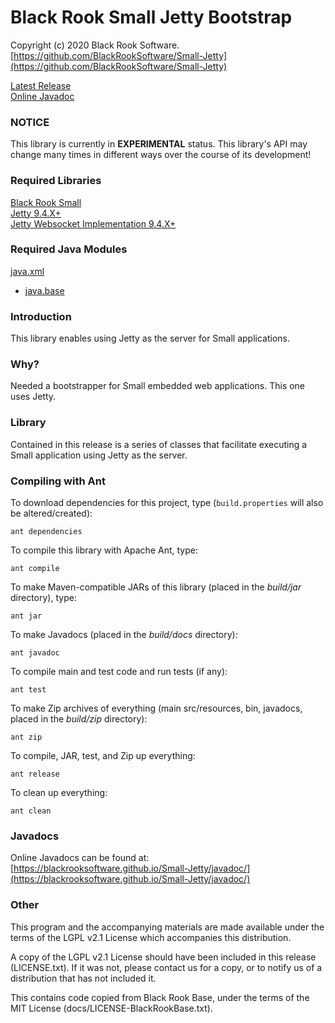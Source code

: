 # Black Rook Small Jetty Bootstrap

Copyright (c) 2020 Black Rook Software.  
[https://github.com/BlackRookSoftware/Small-Jetty](https://github.com/BlackRookSoftware/Small-Jetty)

[Latest Release](https://github.com/BlackRookSoftware/Small-Jetty/releases/latest)    
[Online Javadoc](https://blackrooksoftware.github.io/Small-Jetty/javadoc/)


### NOTICE

This library is currently in **EXPERIMENTAL** status. This library's API
may change many times in different ways over the course of its development!


### Required Libraries

[Black Rook Small](https://blackrooksoftware.github.io/Small)  
[Jetty 9.4.X+](https://www.eclipse.org/jetty/)  
[Jetty Websocket Implementation 9.4.X+](https://www.eclipse.org/jetty/)


### Required Java Modules

[java.xml](https://docs.oracle.com/en/java/javase/11/docs/api/java.xml/module-summary.html)  
* [java.base](https://docs.oracle.com/en/java/javase/11/docs/api/java.base/module-summary.html)  


### Introduction

This library enables using Jetty as the server for Small applications.


### Why?

Needed a bootstrapper for Small embedded web applications. This one uses Jetty.


### Library

Contained in this release is a series of classes that facilitate executing a Small application
using Jetty as the server.


### Compiling with Ant

To download dependencies for this project, type (`build.properties` will also be altered/created):

	ant dependencies

To compile this library with Apache Ant, type:

	ant compile

To make Maven-compatible JARs of this library (placed in the *build/jar* directory), type:

	ant jar

To make Javadocs (placed in the *build/docs* directory):

	ant javadoc

To compile main and test code and run tests (if any):

	ant test

To make Zip archives of everything (main src/resources, bin, javadocs, placed in the *build/zip* directory):

	ant zip

To compile, JAR, test, and Zip up everything:

	ant release

To clean up everything:

	ant clean
	

### Javadocs

Online Javadocs can be found at: [https://blackrooksoftware.github.io/Small-Jetty/javadoc/](https://blackrooksoftware.github.io/Small-Jetty/javadoc/)

### Other

This program and the accompanying materials are made available under the 
terms of the LGPL v2.1 License which accompanies this distribution.

A copy of the LGPL v2.1 License should have been included in this release (LICENSE.txt).
If it was not, please contact us for a copy, or to notify us of a distribution
that has not included it. 

This contains code copied from Black Rook Base, under the terms of the MIT License (docs/LICENSE-BlackRookBase.txt).
